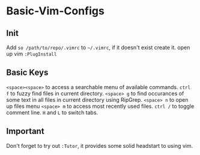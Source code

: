# Basic-Vim-Configs


## Init
Add `so /path/to/repo/.vimrc` to `~/.vimrc`, if it doesn't exist create it.
open up vim
`:PlugInstall`

## Basic Keys
`<space><space>` to access a searchable menu of available commands.
`ctrl f` to fuzzy find files in current directory.
`<space> g` to find occurances of some text in all files in current directory using RipGrep.
`<space> n` to open up files menu
`<space> m` to access most recently used files.
`ctrl /` to toggle comment line.
`H` and `L` to switch tabs.


## Important
Don't forget to try out `:Tutor`, it provides some solid headstart to using vim.

